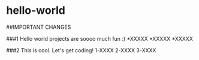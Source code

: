 # hello-world
##IMPORTANT CHANGES

###1
Hello world projects are soooo much fun :)
*XXXXX
*XXXXX
*XXXXX

###2
This is cool.  Let's get coding!
1-XXXX
2-XXXX
3-XXXX

